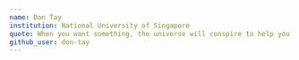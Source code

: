 ```yaml
---
name: Don Tay
institution: National University of Singapore
quote: When you want something, the universe will conspire to help you.
github_user: don-tay
---
```

